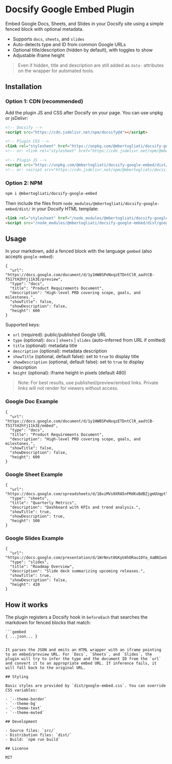 # Docsify Google Embed Plugin

Embed Google Docs, Sheets, and Slides in your Docsify site using a simple fenced block with optional metadata.

- Supports `docs`, `sheets`, and `slides`
- Auto-detects type and ID from common Google URLs
- Optional title/description (hidden by default), with toggles to show
- Adjustable iframe height

> Even if hidden, title and description are still added as `data-` attributes on the wrapper for automated tools.

## Installation

### Option 1: CDN (recommended)

Add the plugin JS and CSS after Docsify on your page. You can use unpkg or jsDelivr:

```html
<!-- Docsify -->
<script src="https://cdn.jsdelivr.net/npm/docsify@4"></script>

<!-- Plugin CSS -->
<link rel="stylesheet" href="https://unpkg.com/@mbertogliati/docsify-google-embed/dist/google-embed.css"/>
<!-- or: <link rel="stylesheet" href="https://cdn.jsdelivr.net/npm/@mbertogliati/docsify-google-embed/dist/google-embed.css"/> -->

<!-- Plugin JS -->
<script src="https://unpkg.com/@mbertogliati/docsify-google-embed/dist/google-embed.js"></script>
<!-- or: <script src="https://cdn.jsdelivr.net/npm/@mbertogliati/docsify-google-embed/dist/google-embed.js"></script> -->
```

### Option 2: NPM

```bash
npm i @mbertogliati/docsify-google-embed
```

Then include the files from `node_modules/@mbertogliati/docsify-google-embed/dist/` in your Docsify HTML template:

```html
<link rel="stylesheet" href="/node_modules/@mbertogliati/docsify-google-embed/dist/google-embed.css"/>
<script src="/node_modules/@mbertogliati/docsify-google-embed/dist/google-embed.js"></script>
```

## Usage

In your markdown, add a fenced block with the language `gembed` (also accepts `google-embed`):

```gembed
{
  "url": "https://docs.google.com/document/d/1y1HWBSPeNxqzETDntClR_aadtCB-T517tH2hYj11k3E/preview",
  "type": "docs",
  "title": "Product Requirements Document",
  "description": "High-level PRD covering scope, goals, and milestones.",
  "showTitle": false,
  "showDescription": false,
  "height": 600
}
```

Supported keys:

- `url` (required): public/published Google URL
- `type` (optional): `docs` | `sheets` | `slides` (auto-inferred from URL if omitted)
- `title` (optional): metadata title
- `description` (optional): metadata description
- `showTitle` (optional, default false): set to `true` to display title
- `showDescription` (optional, default false): set to `true` to display description
- `height` (optional): iframe height in pixels (default 480)

> Note: For best results, use published/preview/embed links. Private links will not render for viewers without access.

### Google Doc Example

```gembed
{
  "url": "https://docs.google.com/document/d/1y1HWBSPeNxqzETDntClR_aadtCB-T517tH2hYj11k3E/embed",
  "type": "docs",
  "title": "Product Requirements Document",
  "description": "High-level PRD covering scope, goals, and milestones.",
  "showTitle": false,
  "showDescription": false,
  "height": 600
}
```

### Google Sheet Example

```gembed
{
  "url": "https://docs.google.com/spreadsheets/d/1BxiMVs0XRA5nFMdKvBdBZjgmUUqptlbs74OgvE2upms/embed",
  "type": "sheets",
  "title": "Quarterly Metrics",
  "description": "Dashboard with KPIs and trend analysis.",
  "showTitle": true,
  "showDescription": true,
  "height": 500
}
```

### Google Slides Example

```gembed
{
  "url": "https://docs.google.com/presentation/d/1WrNnvt0GKyU4hORau10Ya_4aBNIwnHbX7vnyOYMLcRU/embed",
  "type": "slides",
  "title": "Roadmap Overview",
  "description": "Slide deck summarizing upcoming releases.",
  "showTitle": true,
  "showDescription": false,
  "height": 420
}
```

## How it works

The plugin registers a Docsify hook in `beforeEach` that searches the markdown for fenced blocks that match:

```
```gembed
{ ...json... }
```
```

It parses the JSON and emits an HTML wrapper with an iframe pointing to an embed/preview URL. For `Docs`, `Sheets`, and `Slides`, the plugin will try to infer the type and the document ID from the `url` and convert it to an appropriate embed URL. If inference fails, it will fall back to the original URL.

## Styling

Basic styles are provided by `dist/google-embed.css`. You can override CSS variables:

- `--theme-border`
- `--theme-bg`
- `--theme-text`
- `--theme-muted`

## Development

- Source files: `src/`
- Distribution files: `dist/`
- Build: `npm run build`

## License

MIT
